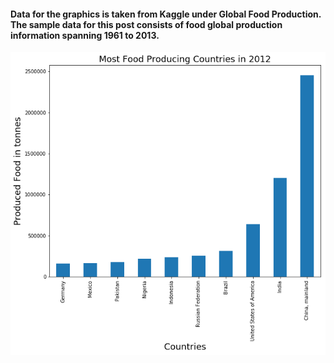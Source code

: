 #### Data for the graphics is taken from Kaggle under Global Food Production. The sample data for this post consists of food global production information spanning 1961 to 2013.


![Top 10 food producing countries in 2012](https://github.com/AbdulRehmanUDEL/DSPS_ARehman/blob/master/HW8/HW8_fig.png)


